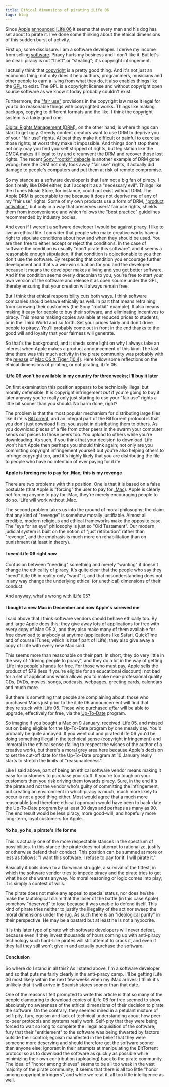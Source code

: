 ```yaml
---
title: Ethical dimensions of pirating iLife 06
tags: blog
---
```


Since [Apple](http://www.apple.com/) [announced](http://www.apple.com/pr/library/2006/jan/10ilife.html) [iLife 06](http://www.apple.com/ilife/) it seems that every man and his dog has set about to pirate it. I've done some thinking about the ethical dimensions of this sudden burst of activity.

First up, some disclosure. I am a software developer. I derive my income from selling [software](http://wincent.com/a/products/). Piracy hurts my business and I don't like it. But let's be clear: piracy is not "theft" or "stealing"; it's copyright infringement.

I actually think that [copyright](http://www.copyright.gov/) is a pretty good thing. And it's not just an economic thing; not only does it help authors, programmers, musicians and other people to earn a living from what they do, it also enables things like the [GPL](http://www.gnu.org/copyleft/gpl.html) to exist. The GPL is a copyright license and without copyright open source software as we know it today probably couldn't exist.

Furthermore, the ["fair use"](http://www.copyright.gov/fls/fl102.html) provisions in the copyright law make it legal for you to do reasonable things with copyrighted works. Things like making backups, copying to different formats and the like. I think the copyright system is a fairly good one.

[Digital Rights Management (DRM)](http://en.wikipedia.org/wiki/Digital_rights_management), on the other hand, is where things can start to get ugly. Greedy content creators want to use DRM to deprive you of your "fair use" rights. At best they make it difficult or painful to exercise those rights; at worst they make it impossible. And things don't stop there; not only may you find yourself stripped of rights, but legislation like the [DMCA](http://en.wikipedia.org/wiki/DMCA) makes it illegal to try and circumvent the DRM and recover those lost rights. The recent [Sony "rootkit" debacle](http://en.wikipedia.org/wiki/Sony_rootkit) is another example of DRM gone wrong; here the DRM not only took away "fair use" rights, it actually did damage to people's computers and put them at risk of remote compromise.

So my stance as a software developer is that I am not a big fan of piracy. I don't really like DRM either, but I accept it as a "necessary evil". Things like the iTunes Music Store, for instance, could not exist without DRM. The Apple DRM is acceptable to me because it does not deprive me of any of my "fair use" rights. Some of my own products use a form of DRM, ["product activation"](http://wincent.com/a/support/activation/), but only in a way that preserves users' fair use rights, shields them from inconvenience and which follows the ["best practice"](http://wincent.com/a/support/activation/) guidelines recommended by industry bodies.

And even if I weren't a software developer I would be against piracy. I like to live an ethical life. I consider that people who make creative works have a right to stipulate conditions about how and when they should be used. You are then free to either accept or reject the conditions. In the case of software the condition is usually "don't pirate this software", and it seems a reasonable enough stipulation; if that condition is objectionable to you then don't use the software. By respecting that condition you encourage further development and that's a win-win situation for you and the developer because it means the developer makes a living and you get better software. And if the condition seems overly draconian to you, you're free to start your own version of the software and release it as open source under the GPL, thereby ensuring that your creation will always remain free.

But I think that ethical responsibility cuts both ways. I think software companies should behave ethically as well. In part that means refraining from screwing their customers (the Sony "rootkit" example). It also means making it easy for people to buy their software, and eliminating incentives to piracy. This means making copies available at reduced prices to students, or in the Third World and so forth. Set your prices fairly and don't drive people to piracy. You'll probably come out in front in the end thanks to the good will and loyalty that your fairness will generate.

So that's the background, and it sheds some light on why I always take an interest when Apple makes a product announcement of this kind. The last time there was this much activity in the pirate community was probably with the [release](http://www.apple.com/pr/library/2005/apr/12tiger.html) of [Mac OS X Tiger (10.4)](http://www.apple.com/macosx/). Here follow some reflections on the ethical dimensions of pirating, or not pirating, iLife 06.

#### iLife 06 won't be available in my country for three weeks; I'll buy it later

On first examination this position appears to be technically illegal but morally defensible. It _is_ copyright infringement _but_ if you're going to buy it later anyway you're really only just starting to use your "fair use" rights a little bit sooner than you should. No harm done, right?

The problem is that the most popular mechanism for distributing large files like iLife is [BitTorrent](http://www.bittorrent.com/), and an integral part of the BitTorrent protocol is that you don't just download files; you assist in distributing them to others. As you download pieces of a file from other peers in the swarm your computer sends out pieces to those peers too. You upload to others while you're downloading. As such, if you think that your decision to download iLife won't hurt Apple then perhaps you should think again; not only are you committing copyright infringement yourself but you're also helping others to infringe copyright too, and it's highly likely that you are distributing the file to people who have no intention of ever paying for iLife.

#### Apple is forcing me to pay for .Mac; this is my revenge

There are two problems with this position. One is that it is based on a false postulate (that Apple is "forcing" the user to pay for [.Mac](http://www.apple.com/dotmac/)). Apple is clearly _not_ forcing anyone to pay for .Mac, they're merely encouraging people to do so. iLife will work without .Mac.

The second problem takes us into the ground of moral philosophy; the claim that any kind of "revenge" is somehow morally justifiable. Almost all credible, modern religious and ethical frameworks make the opposite case. The "eye for an eye" philosophy is just so "Old Testament". Our modern judicial system is built on the notion of "just retribution" rather than "revenge", and the emphasis is much more on rehabilitation than on punishment (at least in theory).

#### I _need_ iLife 06 right _now_

Confusion between "needing" something and merely "wanting" it doesn't change the ethicality of piracy. It's quite clear that the people who say they "need" iLife 06 in reality only "want" it, and that misunderstanding does not in any way change the underlying ethical (or unethical) dimensions of their conduct.

And anyway, what's wrong with iLife 05?

#### I bought a new Mac in December and now Apple's screwed me

I said above that I think software vendors should behave ethically too. By and large Apple does this: they give away lots of applications for free with every copy of Mac OS X, and they also make many of them available for free download to anybody at anytime (applications like Safari, QuickTime and of course iTunes; which is itself part of iLife); they also give away a copy of iLife with every new Mac sold.

This seems more than reasonable on their part. In short, they do very little in the way of "driving people to piracy", and they do a lot in the way of getting iLife into people's hands for free. For those who must pay, Apple sells the product of \$79 (less if you're eligible for an educational discount); not bad for a set of applications which allows you to make near-professional quality CDs, DVDs, movies, songs, podcasts, webpages, greeting cards, calendars and much more.

But there is something that people are complaining about: those who purchased Macs just prior to the iLife 06 announcement will find that they're stuck with iLife 05. Those who purchased _after_ will be able to upgrade, effectively for free, via the [Up-To-Date](http://www.apple.com/ilife/uptodate/) program.

So imagine if you bought a Mac on 9 January, received iLife 05, and missed out on being eligible for the Up-To-Date program by one measly day. You'd probably be quite annoyed. If you went out and pirated iLife 06 you'd be doing something illegal in the technical sense (copyright infringement) and immoral in the ethical sense (failing to respect the wishes of the author of a creative work), but there's a moral grey area here because Apple's decision to set the cut-off date for the Up-To-Date program at 10 January really starts to stretch the limits of "reasonableness".

Like I said above, part of being an ethical software vendor means making it easy for customers to purchase your stuff. If you're too tough on your customers then you risk driving them towards piracy. Sure, in the end it's the pirate and not the vendor who's guilty of committing the infringement, but creating an environment in which piracy is much, much more likely to occur is not a good thing either. Most would agree that a much more reasonable (and therefore ethical) approach would have been to back-date the Up-To-Date program by at least 30 days and perhaps as many as 90. The end result would be less piracy, more good-will, and hopefully more long-term, loyal customers for Apple.

#### Yo ho, yo ho, a pirate's life for me

This is actually one of the more respectable stances in the spectrum of possibilities. In this stance the pirate does not attempt to rationalize, justify or otherwise defend their conduct. This position can be summed at more or less as follows: "I want this software. I refuse to pay for it. I will pirate it."

Basically it boils down to a Darwinian struggle, a survival of the fittest, in which the software vendor tries to impede piracy and the pirate tries to get what he or she wants anyway. No moral reasoning or logic comes into play; it is simply a contest of wills.

The pirate does not make any appeal to special status, nor does he/she make the tautological claim that the loser of the battle (in this case Apple) somehow "deserved" to lose because it was unable to defend itself. This kind of pirate tries neither to justify the illegality of the act nor sweep the moral dimensions under the rug. As such there is an "ideological purity" in their perspective. He may be a bastard but at least he is not a hypocrite.

It is this later type of pirate which software developers will never defeat, because even if they invest thousands of hours coming up with anti-piracy technology such hard-line pirates will still attempt to crack it, and even if they fail they still won't give in and actually purchase the software.

#### Conclusion

So where do I stand in all this? As I stated above, I'm a software developer and so that puts me fairly clearly in the anti-piracy camp. I'll be getting iLife 06 most likely within the next few weeks when my iMac arrives; I think it's unlikely that it will arrive in Spanish stores sooner than that date.

One of the reasons I felt prompted to write this article is that so many of the people clamouring to download copies of iLife 06 for free seemed to show absolutely no awareness of the ethical dimensions of their decision to pirate the software. On the contrary, they seemed mired in a petulant mixture of self-pity, fury, egoism and lack of technical understanding about how peer-to-peer protocols and systems really work. Self-pity that they were being forced to wait so long to complete the illegal acquisition of the software; fury that their "entitlement" to the software was being thwarted by factors outside their control; egoism manifested in the belief that they were someone more deserving and should therefore get the software sooner than anyone else; ignorant in their attempts at manipulating the BitTorrent protocol so as to download the software as quickly as possible while minimizing their own contribution (uploading) back to the pirate community. The ideal of "honor among thieves" seems to be all too weak in the vast majority of the pirate community; it seems that there is all too little "honor among copyright infringers", and while we're at it, all too little intelligence as well.
